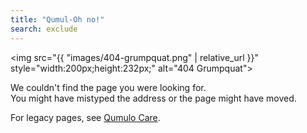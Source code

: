 ```yaml
---
title: "Qumul-Oh no!"
search: exclude
---
```


<img src="{{ "images/404-grumpquat.png" | relative_url }}" style="width:200px;height:232px;" alt="404 Grumpquat">

<p>We couldn't find the page you were looking for.<br>
You might have mistyped the address or the page might have moved.</p>

For legacy pages, see [Qumulo Care](https://care.qumulo.com).
